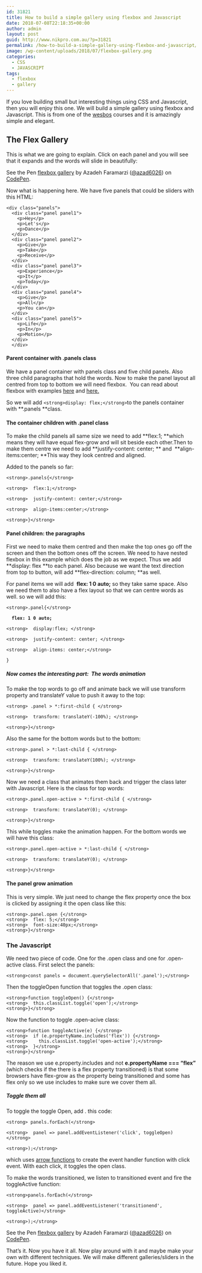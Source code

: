 ```yaml
---
id: 31821
title: How to build a simple gallery using flexbox and Javascript
date: 2018-07-08T22:18:35+00:00
author: admin
layout: post
guid: http://www.nikpro.com.au/?p=31821
permalink: /how-to-build-a-simple-gallery-using-flexbox-and-javascript/
image: /wp-content/uploads/2018/07/flexbox-gallery.png
categories:
  - CSS
  - JAVASCRIPT
tags:
  - flexbox
  - gallery
---
```

If you love building small but interesting things using CSS and Javascript, then you will enjoy this one. We will build a simple gallery using flexbox and Javascript. This is from one of the <a href="http://wesbos.com" target="_blank" rel="noopener noreferrer">wesbos</a> courses and it is amazingly simple and elegant.

## The Flex Gallery

This is what we are going to explain. Click on each panel and you will see that it expands and the words will slide in beautifully:

<p class="codepen" data-height="265" data-theme-id="0" data-slug-hash="ERqpJq" data-default-tab="css,result" data-user="azad6026" data-embed-version="2" data-pen-title="flexbox gallery">
  See the Pen <a href="https://codepen.io/azad6026/pen/ERqpJq/">flexbox gallery</a> by Azadeh Faramarzi (<a href="https://codepen.io/azad6026">@azad6026</a>) on <a href="https://codepen.io">CodePen</a>.
</p>



Now what is happening here. We have five panels that could be sliders with this HTML:

 `<div class="panels">`  
`  <div class="panel panel1">`  
`    <p>Hey</p>`  
`    <p>Let's</p>`  
`    <p>Dance</p>`  
`  </div>`  
`  <div class="panel panel2">`  
`    <p>Give</p>`  
`    <p>Take</p>`  
`    <p>Receive</p>`  
`  </div>`  
`  <div class="panel panel3">`  
`    <p>Experience</p>`  
`    <p>It</p>`  
`    <p>Today</p>`  
`  </div>`  
`  <div class="panel panel4">`  
`    <p>Give</p>`  
`    <p>All</p>`  
`    <p>You can</p>`  
`  </div>`  
`  <div class="panel panel5">`  
`    <p>Life</p>`  
`    <p>In</p>`  
`    <p>Motion</p>`  
`  </div>`  
`  </div>`

#### Parent container with .panels class

We have a panel container with panels class and five child panels. Also three child paragraphs that hold the words. Now to make the panel layout all centred from top to bottom we will need flexbox.  You can read about flexbox with examples <a href="http://www.nikpro.com.au/flexbox-explained-in-a-simple-way-with-examples-part-1/" target="_blank" rel="noopener noreferrer">here</a> and <a href="http://www.nikpro.com.au/flexbox-explained-in-a-simple-way-with-examples-part-2/" target="_blank" rel="noopener noreferrer">here. </a>

So we will add `<strong>display: flex;</strong>`to the panels container with **.panels **class.

#### The container children with .panel class

To make the child panels all same size we need to add **flex:1; **which means they will have equal flex-grow and will sit beside each other.Then to make them centre we need to add **justify-content: center; ** and  **align-items:center; **This way they look centred and aligned. 

Added to the panels so far:

`<strong>.panels{</strong>`

`<strong>  flex:1;</strong>`

`<strong>  justify-content: center;</strong>`

`<strong>  align-items:center;</strong>`

`<strong>}</strong>`

#### Panel children: the paragraphs

First we need to make them centred and then make the top ones go off the screen and then the bottom ones off the screen. We need to have nested flexbox in this example which does the job as we expect. Thus we add **display: flex **to each panel. Also because we want the text direction from top to button, will add **flex-direction: column; **as well.

For panel items we will add  **flex: 1 0 auto;** so they take same space. Also we need them to also have a flex layout so that we can centre words as well. so we will add this:

`<strong>.panel{</strong>`

**`  flex: 1 0 auto;`**

`<strong>  display:flex; </strong>`

`<strong>  justify-content: center; </strong>`

`<strong>  align-items: center;</strong>`

`}`

##### Now comes the interesting part:  The words animation

To make the top words to go off and animate back we will use transform property and translateY value to push it away to the top:

`<strong> .panel > *:first-child { </strong>`

`<strong>  transform: translateY(-100%); </strong>`

`<strong>}</strong>`

Also the same for the bottom words but to the bottom:

`<strong>.panel > *:last-child { </strong>`

`<strong>  transform: translateY(100%); </strong>`

`<strong>}</strong>`

Now we need a class that animates them back and trigger the class later with Javascript. Here is the class for top words:

`<strong>.panel.open-active > *:first-child { </strong>`

`<strong>  transform: translateY(0); </strong>`

`<strong>}</strong>`

This while toggles make the animation happen. For the bottom words we will have this class:

`<strong>.panel.open-active > *:last-child { </strong>`

`<strong>  transform: translateY(0); </strong>`

`<strong>}</strong>`

#### The panel grow animation

This is very simple. We just need to change the flex property once the box is clicked by assigning it the open class like this:

`<strong>.panel.open {</strong>`  
`<strong>  flex: 5;</strong>`  
`<strong>  font-size:40px;</strong>`  
`<strong>}</strong>`

### The Javascript

We need two piece of code. One for the .open class and one for .open-active class. First select the panels:

`<strong>const panels = document.querySelectorAll('.panel');</strong>`

Then the toggleOpen function that toggles the .open class:

`<strong>function toggleOpen() {</strong>`  
`<strong>  this.classList.toggle('open');</strong>`  
`<strong>}</strong>`

Now the function to toggle .open-acive class:

`<strong>function toggleActive(e) {</strong>`  
`<strong>  if (e.propertyName.includes('flex')) {</strong>`  
`<strong>    this.classList.toggle('open-active');</strong>`  
`<strong>  }</strong>`  
`<strong>}</strong>`

The reason we use e.property.includes and not **e.propertyName === &#8220;flex&#8221;** (which checks if the there is a flex property transitioned) is that some browsers have flex-grow as the property being transitioned and some has flex only so we use includes to make sure we cover them all.

##### Toggle them all

To toggle the toggle Open, add . this code:

`<strong> panels.forEach(</strong>`

`<strong>  panel => panel.addEventListener('click', toggleOpen)</strong>`

`<strong>);</strong>`

which uses <a href="http://www.nikpro.com.au/all-you-need-to-know-about-arrow-functions-in-javascript/" target="_blank" rel="noopener noreferrer">arrow functions</a> to create the event handler function with click event. With each click, it toggles the open class.

To make the words transitioned, we listen to transitioned event and fire the toggleActive function:

`<strong>panels.forEach(</strong>`

`<strong>  panel => panel.addEventListener('transitionend', toggleActive)</strong>`

`<strong>);</strong>`

<p class="codepen" data-height="265" data-theme-id="0" data-slug-hash="ERqpJq" data-default-tab="css,result" data-user="azad6026" data-embed-version="2" data-pen-title="flexbox gallery">
  See the Pen <a href="https://codepen.io/azad6026/pen/ERqpJq/">flexbox gallery</a> by Azadeh Faramarzi (<a href="https://codepen.io/azad6026">@azad6026</a>) on <a href="https://codepen.io">CodePen</a>.
</p>



That&#8217;s it. Now you have it all. Now play around with it and maybe make your own with different techniques. We will make different galleries/sliders in the future. Hope you liked it.